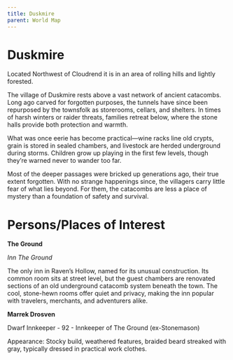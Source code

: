 ```yaml
---
title: Duskmire
parent: World Map
---
```


# Duskmire

Located Northwest of Cloudrend it is in an area of rolling hills and lightly forested.

The village of Duskmire rests above a vast network of ancient catacombs. Long ago carved for forgotten purposes, the tunnels have since been repurposed by the townsfolk as storerooms, cellars, and shelters. In times of harsh winters or raider threats, families retreat below, where the stone halls provide both protection and warmth.

What was once eerie has become practical—wine racks line old crypts, grain is stored in sealed chambers, and livestock are herded underground during storms. Children grow up playing in the first few levels, though they’re warned never to wander too far.

Most of the deeper passages were bricked up generations ago, their true extent forgotten. With no strange happenings since, the villagers carry little fear of what lies beyond. For them, the catacombs are less a place of mystery than a foundation of safety and survival.

# Persons/Places of Interest

**The Ground**

*Inn The Ground*

The only inn in Raven’s Hollow, named for its unusual construction. Its common room sits at street level, but the guest chambers are renovated sections of an old underground catacomb system beneath the town. The cool, stone-hewn rooms offer quiet and privacy, making the inn popular with travelers, merchants, and adventurers alike.

**Marrek Drosven**

Dwarf Innkeeper - 92 - Innkeeper of The Ground (ex-Stonemason)

Appearance: Stocky build, weathered features, braided beard streaked with gray, typically dressed in practical work clothes.